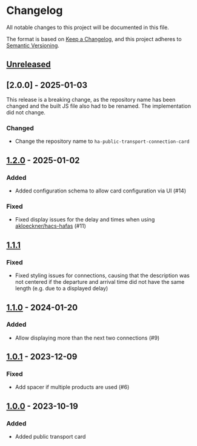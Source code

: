 # Changelog

All notable changes to this project will be documented in this file.

The format is based on [Keep a Changelog](https://keepachangelog.com/en/1.0.0/),
and this project adheres to [Semantic Versioning](https://semver.org/spec/v2.0.0.html).

## [Unreleased]

## [2.0.0] - 2025-01-03

This release is a breaking change, as the repository name has been changed and the built JS file also had to be renamed.
The implementation did not change.

### Changed

- Change the repository name to `ha-public-transport-connection-card`

## [1.2.0] - 2025-01-02

### Added

- Added configuration schema to allow card configuration via UI (#14)

### Fixed

- Fixed display issues for the delay and times when using [akloeckner/hacs-hafas](https://github.com/akloeckner/hacs-hafas) (#11)

## [1.1.1]

### Fixed

- Fixed styling issues for connections, causing that the description was not centered if the departure and arrival time did not have the same length (e.g. due to a displayed delay)

## [1.1.0] - 2024-01-20

### Added

- Allow displaying more than the next two connections (#9)

## [1.0.1] - 2023-12-09

### Fixed

- Add spacer if multiple products are used (#6)

## [1.0.0] - 2023-10-19

### Added

- Added public transport card

[unreleased]: https://github.com/silviokennecke/ha-public-transport-connection-card/compare/1.2.0...HEAD
[1.2.0]: https://github.com/silviokennecke/ha-public-transport-connection-card/compare/1.1.1...1.2.0
[1.1.1]: https://github.com/silviokennecke/ha-public-transport-connection-card/compare/1.1.0...1.1.1
[1.1.0]: https://github.com/silviokennecke/ha-public-transport-connection-card/compare/1.0.1...1.1.0
[1.0.1]: https://github.com/silviokennecke/ha-public-transport-connection-card/compare/1.0.0...1.0.1
[1.0.0]: https://github.com/silviokennecke/ha-public-transport-connection-card/releases/tag/1.0.0
